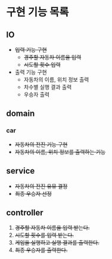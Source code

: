 # 구현 기능 목록
## IO
- ~~입력 기능 구현~~
  - ~~경주할 자동차 이름을 입력~~
  - ~~시도할 횟수 입력~~
- 출력 기능 구현
  - 자동차의 이름, 위치 정보 출력
  - 차수별 실행 결과 출력
  - 우승자 출력

## domain
### car
  - ~~자동차의 전진 기능 구현~~
  - ~~자동차의 이름, 위치 정보를 출력하는 기능~~

## service
- ~~자동차의 전진 유뮤 결정~~
- ~~최종 우승자 선정~~

## controller
1. ~~경주할 자동차 이름을 입력 받는다.~~
2. ~~시도할 횟수를 입력 받는다.~~
3. ~~게임을 실행하고 실행 결과를 출력한다.~~
4. ~~최종 우승자를 출력한다.~~

